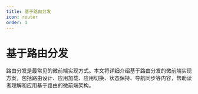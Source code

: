 ```yaml
---
title: 基于路由分发
icon: router
order: 1
---
```


# 基于路由分发

路由分发是最常见的微前端实现方式。本文将详细介绍基于路由分发的微前端实现方案，包括路由设计、应用加载、应用切换、状态保持、导航同步等内容，帮助读者理解和应用基于路由的微前端架构。
